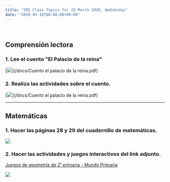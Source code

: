 ```yaml
---
title: "3EE Class Topics for 25 March 2020, Wednesday"
date: "2020-03-16T08:00:00+00:00"
---
```


&nbsp;

## Comprensión lectora

### 1. Lee el cuento "El Palacio de la reina"

[![](/images/cuentoElPalacio.png)](/docs/Cuento el palacio de la reina.pdf)

### 2. Realiza las actividades sobre el cuento.

[![](/images/cuentoElPalacioActividades.png)](/docs/Cuento el palacio de la reina.pdf)

<hr>

## Matemáticas

### 1. Hacer las páginas 28 y 29 del cuadernillo de matemáticas.

[![](/images/competenciaMatematica.png)](/docs/competenciaMatematica_p28-29.pdf)

### 2. Hacer las actividades y juegos interactivos del link adjunto.

[Juegos de geometría de 2˚ primaria - Mundo Primaria](https://www.mundoprimaria.com/juegos-educativos/juegos-matematicas/geometria/geo-segundo)

[![](/images/juegosGeometria.png)](https://www.mundoprimaria.com/juegos-educativos/juegos-matematicas/geometria/geo-segundo)

<br/>
<br/>

